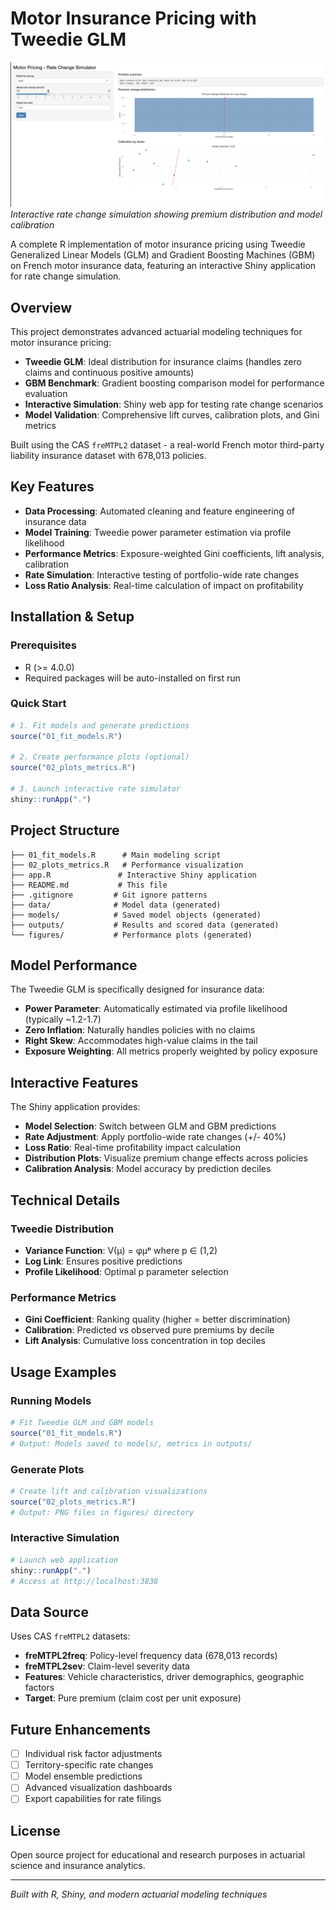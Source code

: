 # Motor Insurance Pricing with Tweedie GLM

![Motor Insurance Pricing App Screenshot](app-screenshot.png)
*Interactive rate change simulation showing premium distribution and model calibration*

A complete R implementation of motor insurance pricing using Tweedie Generalized Linear Models (GLM) and Gradient Boosting Machines (GBM) on French motor insurance data, featuring an interactive Shiny application for rate change simulation.

## Overview

This project demonstrates advanced actuarial modeling techniques for motor insurance pricing:

- **Tweedie GLM**: Ideal distribution for insurance claims (handles zero claims and continuous positive amounts)
- **GBM Benchmark**: Gradient boosting comparison model for performance evaluation  
- **Interactive Simulation**: Shiny web app for testing rate change scenarios
- **Model Validation**: Comprehensive lift curves, calibration plots, and Gini metrics

Built using the CAS `freMTPL2` dataset - a real-world French motor third-party liability insurance dataset with 678,013 policies.

## Key Features

- **Data Processing**: Automated cleaning and feature engineering of insurance data
- **Model Training**: Tweedie power parameter estimation via profile likelihood
- **Performance Metrics**: Exposure-weighted Gini coefficients, lift analysis, calibration
- **Rate Simulation**: Interactive testing of portfolio-wide rate changes
- **Loss Ratio Analysis**: Real-time calculation of impact on profitability

## Installation & Setup

### Prerequisites
- R (>= 4.0.0)
- Required packages will be auto-installed on first run

### Quick Start
```r
# 1. Fit models and generate predictions
source("01_fit_models.R")

# 2. Create performance plots (optional)
source("02_plots_metrics.R")

# 3. Launch interactive rate simulator
shiny::runApp(".")
```

## Project Structure

```
├── 01_fit_models.R      # Main modeling script
├── 02_plots_metrics.R   # Performance visualization  
├── app.R               # Interactive Shiny application
├── README.md           # This file
├── .gitignore         # Git ignore patterns
├── data/              # Model data (generated)
├── models/            # Saved model objects (generated)
├── outputs/           # Results and scored data (generated)
└── figures/           # Performance plots (generated)
```

## Model Performance

The Tweedie GLM is specifically designed for insurance data:
- **Power Parameter**: Automatically estimated via profile likelihood (typically ~1.2-1.7)
- **Zero Inflation**: Naturally handles policies with no claims
- **Right Skew**: Accommodates high-value claims in the tail
- **Exposure Weighting**: All metrics properly weighted by policy exposure

## Interactive Features

The Shiny application provides:
- **Model Selection**: Switch between GLM and GBM predictions
- **Rate Adjustment**: Apply portfolio-wide rate changes (+/- 40%)
- **Loss Ratio**: Real-time profitability impact calculation
- **Distribution Plots**: Visualize premium change effects across policies
- **Calibration Analysis**: Model accuracy by prediction deciles

## Technical Details

### Tweedie Distribution
- **Variance Function**: V(μ) = φμᵖ where p ∈ (1,2)
- **Log Link**: Ensures positive predictions
- **Profile Likelihood**: Optimal p parameter selection

### Performance Metrics
- **Gini Coefficient**: Ranking quality (higher = better discrimination)
- **Calibration**: Predicted vs observed pure premiums by decile
- **Lift Analysis**: Cumulative loss concentration in top deciles

## Usage Examples

### Running Models
```r
# Fit Tweedie GLM and GBM models
source("01_fit_models.R")
# Output: Models saved to models/, metrics in outputs/
```

### Generate Plots
```r  
# Create lift and calibration visualizations
source("02_plots_metrics.R")
# Output: PNG files in figures/ directory
```

### Interactive Simulation
```r
# Launch web application
shiny::runApp(".")
# Access at http://localhost:3838
```

## Data Source

Uses CAS `freMTPL2` datasets:
- **freMTPL2freq**: Policy-level frequency data (678,013 records)
- **freMTPL2sev**: Claim-level severity data
- **Features**: Vehicle characteristics, driver demographics, geographic factors
- **Target**: Pure premium (claim cost per unit exposure)

## Future Enhancements

- [ ] Individual risk factor adjustments
- [ ] Territory-specific rate changes  
- [ ] Model ensemble predictions
- [ ] Advanced visualization dashboards
- [ ] Export capabilities for rate filings

## License

Open source project for educational and research purposes in actuarial science and insurance analytics.

---
*Built with R, Shiny, and modern actuarial modeling techniques*